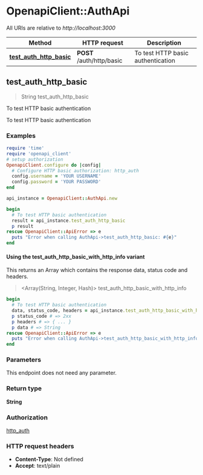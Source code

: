 # OpenapiClient::AuthApi

All URIs are relative to *http://localhost:3000*

| Method | HTTP request | Description |
| ------ | ------------ | ----------- |
| [**test_auth_http_basic**](AuthApi.md#test_auth_http_basic) | **POST** /auth/http/basic | To test HTTP basic authentication |


## test_auth_http_basic

> String test_auth_http_basic

To test HTTP basic authentication

To test HTTP basic authentication

### Examples

```ruby
require 'time'
require 'openapi_client'
# setup authorization
OpenapiClient.configure do |config|
  # Configure HTTP basic authorization: http_auth
  config.username = 'YOUR USERNAME'
  config.password = 'YOUR PASSWORD'
end

api_instance = OpenapiClient::AuthApi.new

begin
  # To test HTTP basic authentication
  result = api_instance.test_auth_http_basic
  p result
rescue OpenapiClient::ApiError => e
  puts "Error when calling AuthApi->test_auth_http_basic: #{e}"
end
```

#### Using the test_auth_http_basic_with_http_info variant

This returns an Array which contains the response data, status code and headers.

> <Array(String, Integer, Hash)> test_auth_http_basic_with_http_info

```ruby
begin
  # To test HTTP basic authentication
  data, status_code, headers = api_instance.test_auth_http_basic_with_http_info
  p status_code # => 2xx
  p headers # => { ... }
  p data # => String
rescue OpenapiClient::ApiError => e
  puts "Error when calling AuthApi->test_auth_http_basic_with_http_info: #{e}"
end
```

### Parameters

This endpoint does not need any parameter.

### Return type

**String**

### Authorization

[http_auth](../README.md#http_auth)

### HTTP request headers

- **Content-Type**: Not defined
- **Accept**: text/plain

